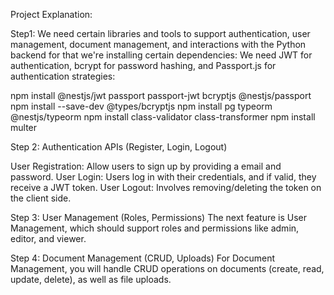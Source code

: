 Project Explanation: 

Step1: We need certain libraries and tools to support authentication, user management, document management, and interactions with the Python backend
for that we're installing certain dependencies: 
We need JWT for authentication, bcrypt for password hashing, and Passport.js for authentication strategies:

npm install @nestjs/jwt passport passport-jwt bcryptjs @nestjs/passport
npm install --save-dev @types/bcryptjs
npm install pg typeorm @nestjs/typeorm
npm install class-validator class-transformer
npm install multer


Step 2: Authentication APIs (Register, Login, Logout)

User Registration: Allow users to sign up by providing a email and password.
User Login: Users log in with their credentials, and if valid, they receive a JWT token.
User Logout: Involves removing/deleting the token on the client side.


Step 3: User Management (Roles, Permissions)
The next feature is User Management, which should support roles and permissions like admin, editor, and viewer.


Step 4: Document Management (CRUD, Uploads)
For Document Management, you will handle CRUD operations on documents (create, read, update, delete), as well as file uploads.